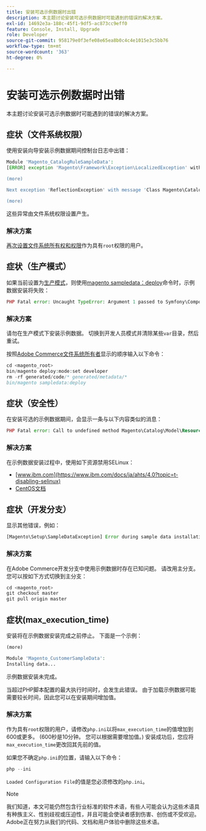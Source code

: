 ```yaml
---
title: 安装可选示例数据时出错
description: 本主题讨论安装可选示例数据时可能遇到的错误的解决方案。
exl-id: 14692e3a-188c-45f1-9df5-ac873cc9eff0
feature: Console, Install, Upgrade
role: Developer
source-git-commit: 958179e0f3efe08e65ea8b0c4c4e1015e3c5bb76
workflow-type: tm+mt
source-wordcount: '363'
ht-degree: 0%

---
```


# 安装可选示例数据时出错

本主题讨论安装可选示例数据时可能遇到的错误的解决方案。

## 症状（文件系统权限）

使用安装向导安装示例数据期间控制台日志中出错：

```php
Module 'Magento_CatalogRuleSampleData':
[ERROR] exception 'Magento\Framework\Exception\LocalizedException' with message 'Can't create directory /var/www/html/magento2/generated/code/Magento/CatalogRule/Model/.' in /var/www/html/magento2/lib/internal/Magento/Framework/Code/Generator.php:103

(more)

Next exception 'ReflectionException' with message 'Class Magento\CatalogRule\Model\RuleFactory does not exist' in /var/www/html/magento2/lib/internal/Magento/Framework/Code/Reader/ClassReader.php:29

(more)
```

这些异常由文件系统权限设置产生。

### 解决方案

[再次设置文件系统所有权和权限](https://experienceleague.adobe.com/docs/commerce-operations/configuration-guide/deployment/file-system-permissions.html?lang=zh-Hans)作为具有`root`权限的用户。

## 症状（生产模式）

如果当前设置为[生产模式](https://experienceleague.adobe.com/docs/commerce-operations/configuration-guide/setup/application-modes.html?lang=zh-Hans)，则使用[magento sampledata：deploy](https://experienceleague.adobe.com/docs/commerce-operations/installation-guide/next-steps/sample-data/composer-packages.html?lang=zh-Hans)命令时，示例数据安装将失败：

```php
PHP Fatal error: Uncaught TypeError: Argument 1 passed to Symfony\Component\Console\Input\ArrayInput::__construct() must be of the type array, object given, called in /<path>/vendor/magento/framework/ObjectManager/Factory/AbstractFactory.php on line 97 and defined in /<path>/vendor/symfony/console/Symfony/Component/Console/Input/ArrayInput.php:37
```

### 解决方案

请勿在生产模式下安装示例数据。 切换到开发人员模式并清除某些`var`目录，然后重试。

按照[Adobe Commerce文件系统所有者](https://experienceleague.adobe.com/docs/commerce-operations/installation-guide/prerequisites/file-system/overview.html?lang=zh-Hans)显示的顺序输入以下命令：

```php
cd <magento_root>
bin/magento deploy:mode:set developer
rm -rf generated/code/* generated/metadata/*
bin/magento sampledata:deploy
```

## 症状（安全性）

在安装可选的示例数据期间，会显示一条与以下内容类似的消息：

```php
PHP Fatal error: Call to undefined method Magento\Catalog\Model\Resource\Product\Interceptor::getWriteConnection() in /var/www/magento2/app/code/Magento/SampleData/Module/Catalog/Setup/Product/Gallery.php on line 144
```

### 解决方案

在示例数据安装过程中，使用如下资源禁用SELinux：

* [www.ibm.com](https://www.ibm.com/docs/ja/ahts/4.0?topic=t-disabling-selinux)
* [CentOS文档](https://docs.centos.org/en-US/docs/)

## 症状（开发分支）

显示其他错误，例如：

```php
[Magento\Setup\SampleDataException] Error during sample data installation: Class Magento\Sales\Model\Service\OrderFactory does not exist
```

### 解决方案

在Adobe Commerce开发分支中使用示例数据时存在已知问题。 请改用主分支。 您可以按如下方式切换到主分支：

```php
cd <magento_root>
git checkout master
git pull origin master
```

## 症状(max_execution_time)

安装将在示例数据安装完成之前停止。 下面是一个示例：

```php
(more)

Module 'Magento_CustomerSampleData':
Installing data...
```

示例数据安装未完成。

当超过PHP脚本配置的最大执行时间时，会发生此错误。 由于加载示例数据可能需要较长时间，因此您可以在安装期间增加值。

### 解决方案

作为具有`root`权限的用户，请修改`php.ini`以将`max_execution_time`的值增加到600或更多。 (600秒是10分钟。 您可以根据需要增加值。) 安装成功后，您应将`max_execution_time`更改回其先前的值。

如果您不确定`php.ini`的位置，请输入以下命令：

```php
php --ini
```

`Loaded Configuration File`的值是您必须修改的`php.ini`。

>[!NOTE]
>
>我们知道，本文可能仍然包含行业标准的软件术语，有些人可能会认为这些术语具有种族主义、性别歧视或压迫性，并且可能会使读者感到伤害、创伤或不受欢迎。 Adobe正在努力从我们的代码、文档和用户体验中删除这些术语。

